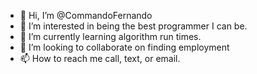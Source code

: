 - 👋 Hi, I’m @CommandoFernando
- 👀 I’m interested in being the best programmer I can be.
- 🌱 I’m currently learning algorithm run times.
- 💞️ I’m looking to collaborate on finding employment
- 📫 How to reach me call, text, or email.

<!---
CommandoFernando/CommandoFernando is a ✨ special ✨ repository because its `README.md` (this file) appears on your GitHub profile.
You can click the Preview link to take a look at your changes.
--->
